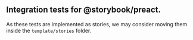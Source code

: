 ## Integration tests for @storybook/preact.

As these tests are implemented as stories, we may consider moving them inside the `template/stories` folder.
